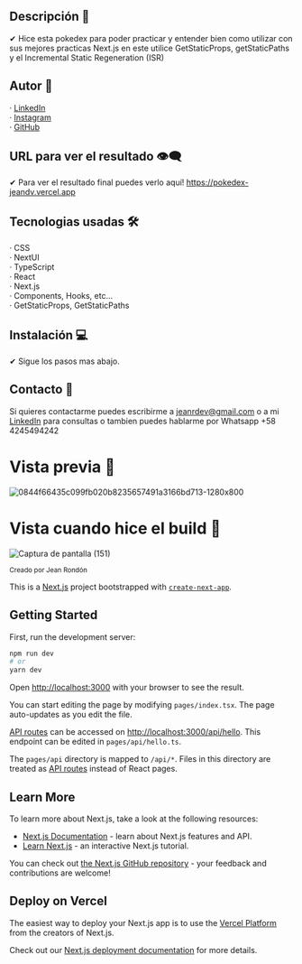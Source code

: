 ## Descripción 💬

✔ Hice esta pokedex para poder practicar y entender bien como utilizar con sus mejores practicas Next.js en este utilice GetStaticProps, getStaticPaths y el Incremental Static Regeneration (ISR)

## Autor 🤠

· [LinkedIn](https://www.linkedin.com/in/jeandv/) <br>
· [Instagram](https://www.instagram.com/._jeanr/) <br>
· [GitHub](https://github.com/jeandv/) 

## URL para ver el resultado 👁‍🗨

✔ Para ver el resultado final puedes verlo aquí! https://pokedex-jeandv.vercel.app

## Tecnologias usadas 🛠️

· CSS <br>
· NextUI <br>
· TypeScript <br>
· React<br>
· Next.js <br>
· Components, Hooks, etc... <br>
· GetStaticProps, GetStaticPaths <br>

## Instalación 💻

✔ Sigue los pasos mas abajo.

## Contacto 📧

Si quieres contactarme puedes escribirme a jeanrdev@gmail.com o a mi [LinkedIn](https://www.linkedin.com/in/jeandv/) para consultas o tambien puedes hablarme por Whatsapp +58 4245494242

# Vista previa 🔎

![0844f66435c099fb020b8235657491a3166bd713-1280x800](https://user-images.githubusercontent.com/90219458/194979535-9a58a980-1788-4b42-b680-94998dc6e036.png)

# Vista cuando hice el build 🔎

![Captura de pantalla (151)](https://user-images.githubusercontent.com/90219458/194979514-906f71a6-a1a4-4e6d-9e9f-c3ffc2e5677f.png)

<small>Creado por Jean Rondón</small>

This is a [Next.js](https://nextjs.org/) project bootstrapped with [`create-next-app`](https://github.com/vercel/next.js/tree/canary/packages/create-next-app).

## Getting Started

First, run the development server:

```bash
npm run dev
# or
yarn dev
```

Open [http://localhost:3000](http://localhost:3000) with your browser to see the result.

You can start editing the page by modifying `pages/index.tsx`. The page auto-updates as you edit the file.

[API routes](https://nextjs.org/docs/api-routes/introduction) can be accessed on [http://localhost:3000/api/hello](http://localhost:3000/api/hello). This endpoint can be edited in `pages/api/hello.ts`.

The `pages/api` directory is mapped to `/api/*`. Files in this directory are treated as [API routes](https://nextjs.org/docs/api-routes/introduction) instead of React pages.

## Learn More

To learn more about Next.js, take a look at the following resources:

- [Next.js Documentation](https://nextjs.org/docs) - learn about Next.js features and API.
- [Learn Next.js](https://nextjs.org/learn) - an interactive Next.js tutorial.

You can check out [the Next.js GitHub repository](https://github.com/vercel/next.js/) - your feedback and contributions are welcome!

## Deploy on Vercel

The easiest way to deploy your Next.js app is to use the [Vercel Platform](https://vercel.com/new?utm_medium=default-template&filter=next.js&utm_source=create-next-app&utm_campaign=create-next-app-readme) from the creators of Next.js.

Check out our [Next.js deployment documentation](https://nextjs.org/docs/deployment) for more details.
